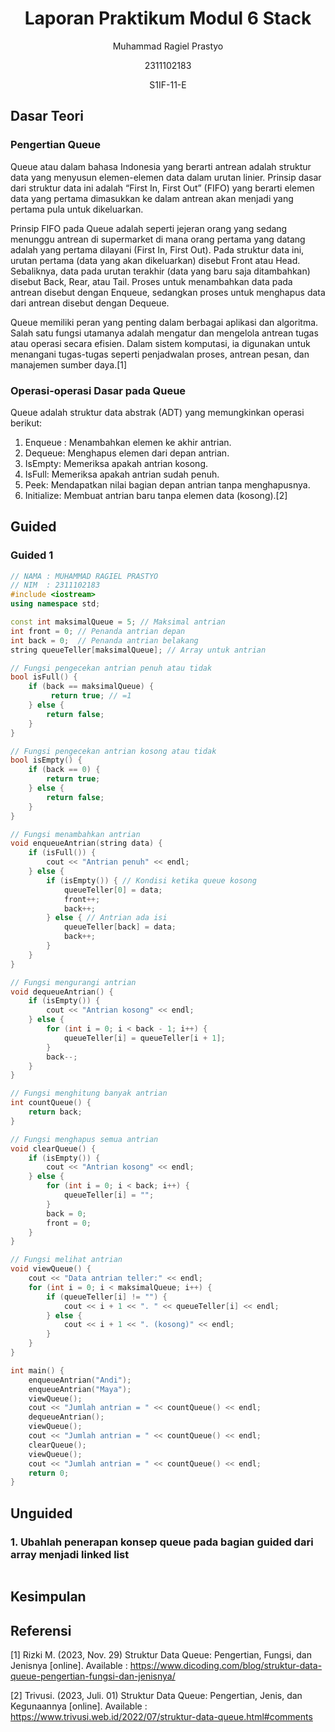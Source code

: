 # <h1 align="center">Laporan Praktikum Modul 6 Stack</h1>
<p align="center">Muhammad Ragiel Prastyo</p>
<p align="center">2311102183</p>
<p align="center">S1IF-11-E</p>

## Dasar Teori
### Pengertian Queue
Queue atau dalam bahasa Indonesia yang berarti antrean adalah struktur data yang menyusun elemen-elemen data dalam urutan linier. Prinsip dasar dari struktur data ini adalah “First In, First Out” (FIFO) yang berarti elemen data yang pertama dimasukkan ke dalam antrean akan menjadi yang pertama pula untuk dikeluarkan.

Prinsip FIFO pada Queue adalah seperti jejeran orang yang sedang menunggu antrean di supermarket di mana orang pertama yang datang adalah yang pertama dilayani (First In, First Out). Pada struktur data ini, urutan pertama (data yang akan dikeluarkan) disebut Front atau Head. Sebaliknya, data pada urutan terakhir (data yang baru saja ditambahkan) disebut Back, Rear, atau Tail. Proses untuk menambahkan data pada antrean disebut dengan Enqueue, sedangkan proses untuk menghapus data dari antrean disebut dengan Dequeue.

Queue memiliki peran yang penting dalam berbagai aplikasi dan algoritma. Salah satu fungsi utamanya adalah mengatur dan mengelola antrean tugas atau operasi secara efisien. Dalam sistem komputasi, ia digunakan untuk menangani tugas-tugas seperti penjadwalan proses, antrean pesan, dan manajemen sumber daya.[1]

### Operasi-operasi Dasar pada Queue
Queue adalah struktur data abstrak (ADT) yang memungkinkan operasi berikut:
1. Enqueue : Menambahkan elemen ke akhir antrian.
2. Dequeue: Menghapus elemen dari depan antrian.
3. IsEmpty: Memeriksa apakah antrian kosong.
4. IsFull: Memeriksa apakah antrian sudah penuh.
5. Peek: Mendapatkan nilai bagian depan antrian tanpa menghapusnya.
6. Initialize: Membuat antrian baru tanpa elemen data (kosong).[2]

## Guided

### Guided 1

```C++
// NAMA : MUHAMMAD RAGIEL PRASTYO
// NIM  : 2311102183
#include <iostream>
using namespace std;

const int maksimalQueue = 5; // Maksimal antrian
int front = 0; // Penanda antrian depan
int back = 0;  // Penanda antrian belakang
string queueTeller[maksimalQueue]; // Array untuk antrian

// Fungsi pengecekan antrian penuh atau tidak
bool isFull() {
    if (back == maksimalQueue) {
         return true; // =1
    } else {
        return false;
    }
}

// Fungsi pengecekan antrian kosong atau tidak
bool isEmpty() {
    if (back == 0) {
        return true;
    } else {
        return false;
    }
}

// Fungsi menambahkan antrian
void enqueueAntrian(string data) {
    if (isFull()) {
        cout << "Antrian penuh" << endl;
    } else {
        if (isEmpty()) { // Kondisi ketika queue kosong
            queueTeller[0] = data;
            front++;
            back++;
        } else { // Antrian ada isi
            queueTeller[back] = data;
            back++;
        }
    }
}

// Fungsi mengurangi antrian
void dequeueAntrian() {
    if (isEmpty()) {
        cout << "Antrian kosong" << endl;
    } else {
        for (int i = 0; i < back - 1; i++) {
            queueTeller[i] = queueTeller[i + 1];
        }
        back--;
    }
}

// Fungsi menghitung banyak antrian
int countQueue() {
    return back;
}

// Fungsi menghapus semua antrian
void clearQueue() {
    if (isEmpty()) {
        cout << "Antrian kosong" << endl;
    } else {
        for (int i = 0; i < back; i++) {
            queueTeller[i] = "";
        }
        back = 0;
        front = 0;
    }
}

// Fungsi melihat antrian
void viewQueue() {
    cout << "Data antrian teller:" << endl;
    for (int i = 0; i < maksimalQueue; i++) {
        if (queueTeller[i] != "") {
            cout << i + 1 << ". " << queueTeller[i] << endl;
        } else {
            cout << i + 1 << ". (kosong)" << endl;
        }
    }
}

int main() {
    enqueueAntrian("Andi");
    enqueueAntrian("Maya");
    viewQueue();
    cout << "Jumlah antrian = " << countQueue() << endl;
    dequeueAntrian();
    viewQueue();
    cout << "Jumlah antrian = " << countQueue() << endl;
    clearQueue();
    viewQueue();
    cout << "Jumlah antrian = " << countQueue() << endl;
    return 0;
}
```


## Unguided

### 1. Ubahlah penerapan konsep queue pada bagian guided dari array menjadi linked list

```C++

```

## Kesimpulan

## Referensi
[1] Rizki M. (2023, Nov. 29) Struktur Data Queue: Pengertian, Fungsi, dan Jenisnya [online]. Available : https://www.dicoding.com/blog/struktur-data-queue-pengertian-fungsi-dan-jenisnya/

[2] Trivusi. (2023, Juli. 01) Struktur Data Queue: Pengertian, Jenis, dan Kegunaannya [online]. Available : https://www.trivusi.web.id/2022/07/struktur-data-queue.html#comments